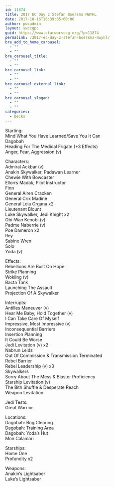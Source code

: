 ```yaml
---
id: 11874
title: 2017 EC Day 2 Stefan Boersma MWYHL
date: 2017-10-16T16:39:05+00:00
author: pwsadmin
layout: swccgpc
guid: https://www.starwarsccg.org/?p=11874
permalink: /2017-ec-day-2-stefan-boersma-mwyhl/
bre_add_to_home_carousel:
  - ""
  - ""
bre_carousel_title:
  - ""
  - ""
bre_carousel_link:
  - ""
  - ""
bre_carousel_external_link:
  - ""
  - ""
bre_carousel_slogan:
  - ""
  - ""
categories:
  - Decks
---
```

Starting:  
Mind What You Have Learned/Save You It Can  
Dagobah  
Heading For The Medical Frigate (+3 Effects)  
Anger, Fear, Aggression (v)

Characters:  
Admiral Ackbar (v)  
Anakin Skywalker, Padawan Learner  
Chewie With Bowcaster  
Ellorrs Madak, Pilot Instructor  
Finn  
General Airen Cracken  
General Crix Madine  
General Leia Organa x2  
Lieutenant Blount  
Luke Skywalker, Jedi Knight x2  
Obi-Wan Kenobi (v)  
Padme Naberrie (v)  
Poe Dameron x2  
Rey  
Sabine Wren  
Solo  
Yoda (v)

Effects:  
Rebellions Are Built On Hope  
Strike Planning  
Wokling (v)  
Bacta Tank  
Launching The Assault  
Projection Of A Skywalker

Interrupts:  
Antilles Maneuver (v)  
Hear Me Baby, Hold Together (v)  
I Can Take Care Of Myself  
Impressive, Most Impressive (v)  
Inconsequential Barriers  
Insertion Planning  
It Could Be Worse  
Jedi Levitation (v) x2  
Nabrun Leids  
Out Of Commission & Transmission Terminated  
Rebel Barrier  
Rebel Leadership (v) x3  
Skywalkers  
Sorry About The Mess & Blaster Proficiency  
Starship Levitation (v)  
The Bith Shuffle & Desperate Reach  
Weapon Levitation

Jedi Tests:  
Great Warrior

Locations:  
Dagobah: Bog Clearing  
Dagobah: Training Area  
Dagobah: Yoda’s Hut  
Mon Calamari

Starships:  
Home One  
Profundity x2

Weapons:  
Anakin’s Lightsaber  
Luke’s Lightsaber